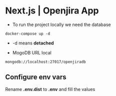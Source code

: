 # Next.js | Openjira App

- To run the project locally we need the database

```
docker-compose up -d
```

- -d means **detached**

* MogoDB URL local

```
mongodb://localhost:27017/openjiradb
```

## Configure env vars

Rename **.env.dist** to **.env** and fill the values

